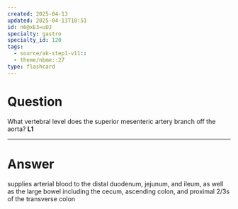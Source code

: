 ```yaml
---
created: 2025-04-13
updated: 2025-04-13T10:51
id: n6@xE3=uUJ
specialty: gastro
specialty_id: 120
tags:
  - source/ak-step1-v11::
  - theme/nbme::27
type: flashcard
---
```


# Question
What vertebral level does the superior mesenteric artery branch off the aorta?    **L1**

---

# Answer
supplies arterial blood to the distal duodenum, jejunum, and ileum, as well as the large bowel including the cecum, ascending colon, and proximal 2/3s of the transverse colon